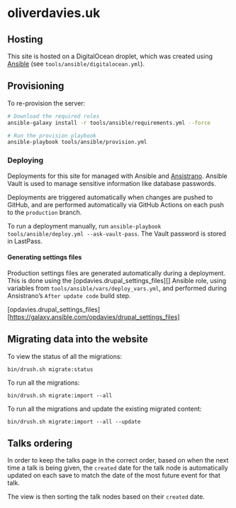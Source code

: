 # oliverdavies.uk

## Hosting

This site is hosted on a DigitalOcean droplet, which was created using [Ansible][] (see `tools/ansible/digitalocean.yml`).

[Ansible]: https://www.ansible.com

## Provisioning

To re-provision the server:

```bash
# Download the required roles
ansible-galaxy install -r tools/ansible/requirements.yml --force

# Run the provision playbook
ansible-playbook tools/ansible/provision.yml
```

### Deploying

Deployments for this site for managed with Ansible and [Ansistrano][].
Ansible Vault is used to manage sensitive information like database passwords.

Deployments are triggered automatically when changes are pushed to GitHub, and are performed automatically via GitHub Actions on each push to the `production` branch.

To run a deployment manually, run `ansible-playbook tools/ansible/deploy.yml --ask-vault-pass`.
The Vault password is stored in LastPass.

[Ansistrano]: https://ansistrano.com

#### Generating settings files

Production settings files are generated automatically during a deployment. This is done using the [opdavies.drupal_settings_files][] Ansible role, using variables from `tools/ansible/vars/deploy_vars.yml`, and performed during Ansistrano’s `After update code` build step.

[opdavies.drupal_settings_files][https://galaxy.ansible.com/opdavies/drupal_settings_files]

## Migrating data into the website

To view the status of all the migrations:

    bin/drush.sh migrate:status

To run all the migrations:

    bin/drush.sh migrate:import --all

To run all the migrations and update the existing migrated content:

    bin/drush.sh migrate:import --all --update

## Talks ordering

In order to keep the talks page in the correct order, based on when the next time a talk is being given, the `created` date for the talk node is automatically updated on each save to match the date of the most future event for that talk.

The view is then sorting the talk nodes based on their `created` date.
